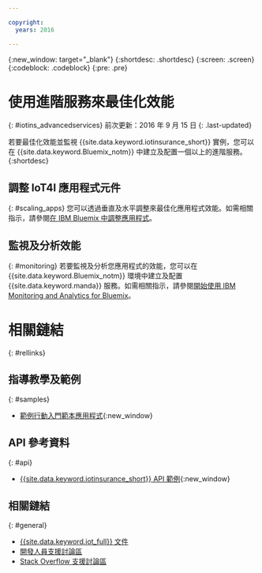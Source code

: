 ```yaml
---

copyright:
  years: 2016

---
```


<!-- Common attributes used in the template are defined as follows: -->
{:new_window: target="\_blank"}
{:shortdesc: .shortdesc}
{:screen: .screen}
{:codeblock: .codeblock}
{:pre: .pre}


<!-- {{site.data.keyword.iotinsurance_full}}  {{site.data.keyword.iotinsurance_short}}  -->


# 使用進階服務來最佳化效能
{: #iotins_advancedservices}
前次更新：2016 年 9 月 15 日
{: .last-updated}

若要最佳化效能並監視 {{site.data.keyword.iotinsurance_short}} 實例，您可以在 {{site.data.keyword.Bluemix_notm}} 中建立及配置一個以上的進階服務。
{:shortdesc}

## 調整 IoT4I 應用程式元件
{: #scaling_apps}
您可以透過垂直及水平調整來最佳化應用程式效能。如需相關指示，請參閱[在 IBM Bluemix 中調整應用程式](http://www.ibm.com/developerworks/cloud/library/cl-bluemix-autoscale/)。

## 監視及分析效能
{: #monitoring}
若要監視及分析您應用程式的效能，您可以在 {{site.data.keyword.Bluemix_notm}} 環境中建立及配置 {{site.data.keyword.manda}} 服務。如需相關指示，請參閱[開始使用 IBM Monitoring and Analytics for Bluemix](https://console.ng.bluemix.net/docs/services/monana/index.html#gettingstartedtemplate)。

<!-- ### Monitoring logging information with Logmet

https://console.ng.bluemix.net/docs/services/MessageHub/index.html#messagehub072
-->

<!--
### Monitoring with New Relic
For additional monitoring, you can use New Relic, a third-party service that provides monitoring metrics for your application. For instructions to create the New Relic service in your {{site.data.keyword.Bluemix_notm}} environment, see [Using New Relic](https://console.ng.bluemix.net/docs/runtimes/liberty/newRelic.html).
-->


# 相關鏈結
{: #rellinks}

## 指導教學及範例
{: #samples}
* [範例行動入門範本應用程式](https://github.com/ibm-watson-iot/ioti-mobile){:new_window}

## API 參考資料
{: #api}
* [{{site.data.keyword.iotinsurance_short}} API 範例](https://github.com/IBM-Bluemix/iot4i-api-examples-nodejs){:new_window}

## 相關鏈結
{: #general}
* [{{site.data.keyword.iot_full}} 文件](https://console.ng.bluemix.net/docs/services/IoT/index.html)
* [開發人員支援討論區](https://developer.ibm.com/answers/search.html?f=&type=question&redirect=search%2Fsearch&sort=relevance&q=%2B[iot]%20%2B[bluemix])
* [Stack Overflow 支援討論區](http://stackoverflow.com/questions/tagged/ibm-bluemix)
